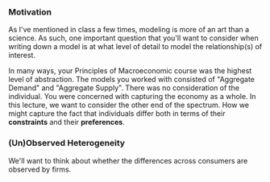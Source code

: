 ### **Motivation**

As I've mentioned in class a few times, modeling is more of an art than a science. As such, one important question that you'll want to consider when writing down a model is at what level of detail to model the relationship(s) of interest. 

In many ways, your Principles of Macroeconomic course was the highest level of abstraction. The models you worked with consisted of "Aggregate Demand" and "Aggregate Supply". There was no consideration of the individual. You were concerned with capturing the economy as a whole. In this lecture, we want to consider the other end of the spectrum. How we might capture the fact that individuals differ both in terms of their **constraints** and their **preferences**. 

### **(Un)Observed Heterogeneity**

We'll want to think about whether the differences across consumers are observed by firms. 

